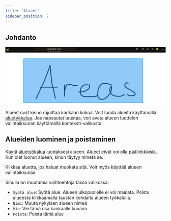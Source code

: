 ```yaml
---
title: "Alueet"
sidebar_position: 2
---
```


## Johdanto

![Alue](area.png)

Alueet ovat keino rajoittaa kankaan kokoa. Voit luoda alueita käyttämällä [aluetyökalua](tools/area.md). Jos napsautat taustaa, voit avata alueen luettelon valintaikkunan käyttämällä konteksti-valikosta.

## Alueiden luominen ja poistaminen

Käytä [aluetyökalua](tools/area.md) luodaksesi alueen. Alueet eivät voi olla päällekkäisiä. Kun olet luonut alueen, sinun täytyy nimetä se.

Klikkaa aluetta, jos haluat muokata sitä. Voit myös käyttää alueen valintaikkunaa.

Sinulla on muutamia vaihtoehtoja tässä valikossa:

* `Syötä alue`: Syötä alue. Alueen ulkopuolelle ei voi maalata. Poistu alueesta klikkaamalla taustan kohdalta alueen työkalulla.
* `Nimi`: Muuta nykyisen alueen nimeä
* `Vie`: Vie tämä osa kankaalle kuvana
* `Poista`: Poista tämä alue
